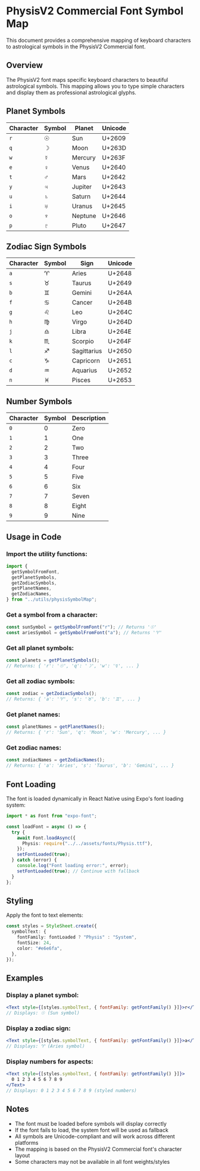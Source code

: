 # PhysisV2 Commercial Font Symbol Map

This document provides a comprehensive mapping of keyboard characters to astrological symbols in the PhysisV2 Commercial font.

## Overview

The PhysisV2 font maps specific keyboard characters to beautiful astrological symbols. This mapping allows you to type simple characters and display them as professional astrological glyphs.

## Planet Symbols

| Character | Symbol | Planet  | Unicode |
| --------- | ------ | ------- | ------- |
| `r`       | ☉      | Sun     | U+2609  |
| `q`       | ☽      | Moon    | U+263D  |
| `w`       | ☿      | Mercury | U+263F  |
| `e`       | ♀      | Venus   | U+2640  |
| `t`       | ♂      | Mars    | U+2642  |
| `y`       | ♃      | Jupiter | U+2643  |
| `u`       | ♄      | Saturn  | U+2644  |
| `i`       | ♅      | Uranus  | U+2645  |
| `o`       | ♆      | Neptune | U+2646  |
| `p`       | ♇      | Pluto   | U+2647  |

## Zodiac Sign Symbols

| Character | Symbol | Sign        | Unicode |
| --------- | ------ | ----------- | ------- |
| `a`       | ♈     | Aries       | U+2648  |
| `s`       | ♉     | Taurus      | U+2649  |
| `b`       | ♊     | Gemini      | U+264A  |
| `f`       | ♋     | Cancer      | U+264B  |
| `g`       | ♌     | Leo         | U+264C  |
| `h`       | ♍     | Virgo       | U+264D  |
| `j`       | ♎     | Libra       | U+264E  |
| `k`       | ♏     | Scorpio     | U+264F  |
| `l`       | ♐     | Sagittarius | U+2650  |
| `c`       | ♑     | Capricorn   | U+2651  |
| `d`       | ♒     | Aquarius    | U+2652  |
| `n`       | ♓     | Pisces      | U+2653  |

## Number Symbols

| Character | Symbol | Description |
| --------- | ------ | ----------- |
| `0`       | 0      | Zero        |
| `1`       | 1      | One         |
| `2`       | 2      | Two         |
| `3`       | 3      | Three       |
| `4`       | 4      | Four        |
| `5`       | 5      | Five        |
| `6`       | 6      | Six         |
| `7`       | 7      | Seven       |
| `8`       | 8      | Eight       |
| `9`       | 9      | Nine        |

## Usage in Code

### Import the utility functions:

```typescript
import {
  getSymbolFromFont,
  getPlanetSymbols,
  getZodiacSymbols,
  getPlanetNames,
  getZodiacNames,
} from "../utils/physisSymbolMap";
```

### Get a symbol from a character:

```typescript
const sunSymbol = getSymbolFromFont("r"); // Returns '☉'
const ariesSymbol = getSymbolFromFont("a"); // Returns '♈'
```

### Get all planet symbols:

```typescript
const planets = getPlanetSymbols();
// Returns: { 'r': '☉', 'q': '☽', 'w': '☿', ... }
```

### Get all zodiac symbols:

```typescript
const zodiac = getZodiacSymbols();
// Returns: { 'a': '♈', 's': '♉', 'b': '♊', ... }
```

### Get planet names:

```typescript
const planetNames = getPlanetNames();
// Returns: { 'r': 'Sun', 'q': 'Moon', 'w': 'Mercury', ... }
```

### Get zodiac names:

```typescript
const zodiacNames = getZodiacNames();
// Returns: { 'a': 'Aries', 's': 'Taurus', 'b': 'Gemini', ... }
```

## Font Loading

The font is loaded dynamically in React Native using Expo's font loading system:

```typescript
import * as Font from "expo-font";

const loadFont = async () => {
  try {
    await Font.loadAsync({
      Physis: require("../../assets/fonts/Physis.ttf"),
    });
    setFontLoaded(true);
  } catch (error) {
    console.log("Font loading error:", error);
    setFontLoaded(true); // Continue with fallback
  }
};
```

## Styling

Apply the font to text elements:

```typescript
const styles = StyleSheet.create({
  symbolText: {
    fontFamily: fontLoaded ? "Physis" : "System",
    fontSize: 24,
    color: "#e6e6fa",
  },
});
```

## Examples

### Display a planet symbol:

```jsx
<Text style={[styles.symbolText, { fontFamily: getFontFamily() }]}>r</Text>
// Displays: ☉ (Sun symbol)
```

### Display a zodiac sign:

```jsx
<Text style={[styles.symbolText, { fontFamily: getFontFamily() }]}>a</Text>
// Displays: ♈ (Aries symbol)
```

### Display numbers for aspects:

```jsx
<Text style={[styles.symbolText, { fontFamily: getFontFamily() }]}>
  0 1 2 3 4 5 6 7 8 9
</Text>
// Displays: 0 1 2 3 4 5 6 7 8 9 (styled numbers)
```

## Notes

- The font must be loaded before symbols will display correctly
- If the font fails to load, the system font will be used as fallback
- All symbols are Unicode-compliant and will work across different platforms
- The mapping is based on the PhysisV2 Commercial font's character layout
- Some characters may not be available in all font weights/styles
